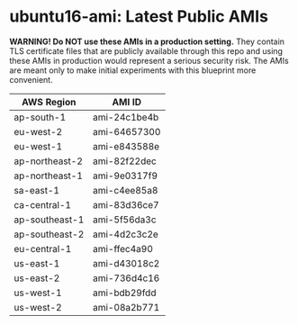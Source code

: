 # ubuntu16-ami: Latest Public AMIs

**WARNING! Do NOT use these AMIs in a production setting.** They contain TLS certificate files that are publicly available through this repo and using these AMIs in production would represent a serious security risk. The AMIs are meant only to make initial experiments with this blueprint more convenient.

| AWS Region | AMI ID |
| ---------- | ------ |
| ap-south-1 | ami-24c1be4b |
| eu-west-2 | ami-64657300 |
| eu-west-1 | ami-e843588e |
| ap-northeast-2 | ami-82f22dec |
| ap-northeast-1 | ami-9e0317f9 |
| sa-east-1 | ami-c4ee85a8 |
| ca-central-1 | ami-83d36ce7 |
| ap-southeast-1 | ami-5f56da3c |
| ap-southeast-2 | ami-4d2c3c2e |
| eu-central-1 | ami-ffec4a90 |
| us-east-1 | ami-d43018c2 |
| us-east-2 | ami-736d4c16 |
| us-west-1 | ami-bdb29fdd |
| us-west-2 | ami-08a2b771 |
